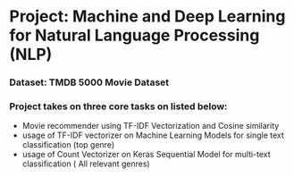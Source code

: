 # Project: Machine and Deep Learning for Natural Language Processing (NLP)
### Dataset: TMDB 5000 Movie Dataset
### Project takes on three core tasks on listed below:
- Movie recommender using TF-IDF Vectorization and Cosine similarity
- usage of TF-IDF vectorizer on Machine Learning Models for single text classification (top genre)
- usage of Count Vectorizer on Keras Sequential Model for multi-text classification ( All relevant genres)

